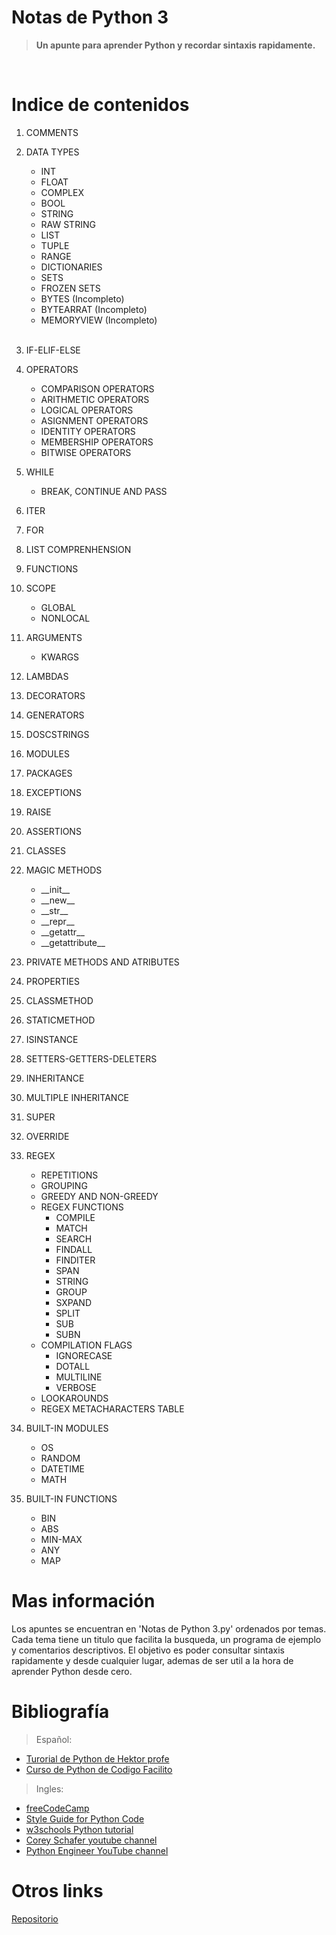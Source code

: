 # Notas de Python 3
> **Un apunte para aprender Python y recordar sintaxis rapidamente.**

&nbsp;
# Indice de contenidos
1. COMMENTS
1. DATA TYPES
   
   * INT
   * FLOAT
   * COMPLEX
   * BOOL
   * STRING
   * RAW STRING
   * LIST
   * TUPLE
   * RANGE
   * DICTIONARIES
   *  SETS
   *  FROZEN SETS
   *  BYTES (Incompleto)
   *  BYTEARRAT (Incompleto)
   *  MEMORYVIEW (Incompleto)  
&nbsp;
1. IF-ELIF-ELSE
2. OPERATORS

   * COMPARISON OPERATORS
   * ARITHMETIC OPERATORS
   * LOGICAL OPERATORS
   * ASIGNMENT OPERATORS
   * IDENTITY OPERATORS
   * MEMBERSHIP OPERATORS
   * BITWISE OPERATORS
&nbsp;
1. WHILE
   * BREAK, CONTINUE AND PASS
&nbsp;
2. ITER
3. FOR
4. LIST COMPRENHENSION
5. FUNCTIONS
6. SCOPE
   * GLOBAL
   * NONLOCAL
&nbsp;
1. ARGUMENTS
   * KWARGS 
&nbsp;
1. LAMBDAS
2. DECORATORS
3. GENERATORS
4. DOSCSTRINGS
5. MODULES
6. PACKAGES
7. EXCEPTIONS
8. RAISE
9. ASSERTIONS
10. CLASSES
11. MAGIC METHODS
    * \_\_init\_\_
    * \_\_new\_\_
    * \_\_str\_\_
    * \_\_repr\_\_
    * \_\_getattr\_\_
    * \_\_getattribute\_\_
1. PRIVATE METHODS AND ATRIBUTES
2. PROPERTIES
3. CLASSMETHOD
4. STATICMETHOD
5. ISINSTANCE
6. SETTERS-GETTERS-DELETERS
7. INHERITANCE
8. MULTIPLE INHERITANCE
9. SUPER
10. OVERRIDE
11. REGEX
    * REPETITIONS
    * GROUPING
    * GREEDY AND NON-GREEDY
    * REGEX FUNCTIONS
       * COMPILE
       * MATCH
       * SEARCH
       * FINDALL
       * FINDITER
       * SPAN
       * STRING
       * GROUP
       * SXPAND
       * SPLIT
       * SUB
       * SUBN
    * COMPILATION FLAGS
       * IGNORECASE
       * DOTALL
       * MULTILINE
       * VERBOSE
    * LOOKAROUNDS
    * REGEX METACHARACTERS TABLE
1. BUILT-IN MODULES
    * OS
    * RANDOM
    * DATETIME
    * MATH
1. BUILT-IN FUNCTIONS
    * BIN
    * ABS
    * MIN-MAX
    * ANY
    * MAP
  
# Mas información
Los apuntes se encuentran en 'Notas de Python 3.py' ordenados por temas.
Cada tema tiene un titulo que facilita la busqueda, un programa de ejemplo y comentarios descriptivos. El objetivo es poder consultar sintaxis rapidamente y desde cualquier lugar, ademas de ser util a la hora de aprender Python desde cero.

# Bibliografía
> Español:
* [Turorial de Python de Hektor profe](https://docs.hektorprofe.net/python/)
* [Curso de Python de Codigo Facilito](https://www.youtube.com/playlist?list=PLpOqH6AE0tNiK7QN6AJo_3nVGQPc8nLdM)
&nbsp;
> Ingles:
* [freeCodeCamp](https://www.freecodecamp.org/learn)
* [Style Guide for Python Code](https://legacy.python.org/dev/peps/pep-0008/)
* [w3schools Python tutorial](https://www.w3schools.com/python/default.asp)
* [Corey Schafer youtube channel](https://www.youtube.com/user/schafer5)
* [Python Engineer YouTube channel](https://www.youtube.com/c/PythonEngineer/videos)
# Otros links

[Repositorio](https://github.com/valentinoamato/Notas-de-Python-3)

  
          
